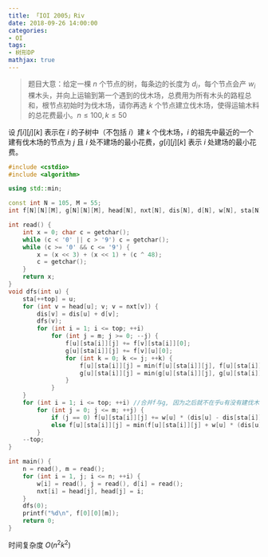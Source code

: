 ```yaml
---
title: 「IOI 2005」Riv
date: 2018-09-26 14:00:00
categories:
- OI
tags:
- 树形DP
mathjax: true
---
```


> 题目大意：给定一棵 $n$ 个节点的树，每条边的长度为 $d_i$，每个节点会产 $w_i$ 棵木头，并向上运输到第一个遇到的伐木场，总费用为所有木头的路程总和，根节点初始时为伐木场，请你再选 $k$ 个节点建立伐木场，使得运输木料的总花费最小。$n \leq 100, k \leq 50$

设 $f[i][j][k]$ 表示在 $i$ 的子树中（不包括 $i$）建 $k$ 个伐木场，$i$ 的祖先中最近的一个建有伐木场的节点为 $j$ 且 $i$ 处不建场的最小花费，$g[i][j][k]$ 表示 $i$ 处建场的最小花费。

```c++
#include <cstdio>
#include <algorithm>

using std::min;

const int N = 105, M = 55;
int f[N][N][M], g[N][N][M], head[N], nxt[N], dis[N], d[N], w[N], sta[N], top, tot, n, m;

int read() {
    int x = 0; char c = getchar();
    while (c < '0' || c > '9') c = getchar();
    while (c >= '0' && c <= '9') {
        x = (x << 3) + (x << 1) + (c ^ 48);
        c = getchar();
    }
    return x;
}
void dfs(int u) {
    sta[++top] = u;
    for (int v = head[u]; v; v = nxt[v]) {
        dis[v] = dis[u] + d[v];
        dfs(v);
        for (int i = 1; i <= top; ++i)
            for (int j = m; j >= 0; --j) {
                f[u][sta[i]][j] += f[v][sta[i]][0];
                g[u][sta[i]][j] += f[v][u][0];
                for (int k = 0; k <= j; ++k) {
                    f[u][sta[i]][j] = min(f[u][sta[i]][j], f[u][sta[i]][j-k] + f[v][sta[i]][k]);
                    g[u][sta[i]][j] = min(g[u][sta[i]][j], g[u][sta[i]][j-k] + f[v][u][k]);
                }
            }
    }
    for (int i = 1; i <= top; ++i) //合并f与g, 因为之后就不在乎u有没有建伐木场, 只关心u和u的子树建了多少
        for (int j = 0; j <= m; ++j) {
            if (j == 0) f[u][sta[i]][j] += w[u] * (dis[u] - dis[sta[i]]);
            else f[u][sta[i]][j] = min(f[u][sta[i]][j] + w[u] * (dis[u] - dis[sta[i]]), g[u][sta[i]][j-1]);
        }
    --top;
}

int main() {
    n = read(), m = read();
    for (int i = 1, j; i <= n; ++i) {
        w[i] = read(), j = read(), d[i] = read();
        nxt[i] = head[j], head[j] = i;
    }
    dfs(0);
    printf("%d\n", f[0][0][m]);
    return 0;
}
```

时间复杂度 $O(n^2k^2)$
